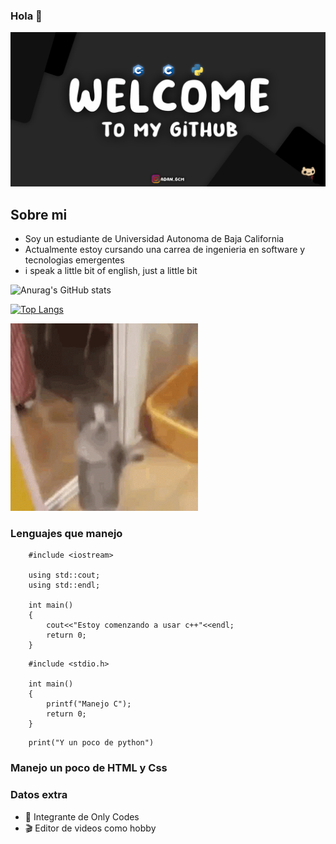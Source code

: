 ### Hola 👋

<img src="assets/Git3.png">

## Sobre mi
- Soy un estudiante de Universidad Autonoma de Baja California
- Actualmente estoy cursando una carrea de ingenieria en software y tecnologias emergentes
- i speak a little bit of english, just a little bit

![Anurag's GitHub stats](https://github-readme-stats.vercel.app/api?username=AdanCC21&theme=dark&show_icons=true)
  
[![Top Langs](https://github-readme-stats.vercel.app/api/top-langs/?username=AdanCC21)](https://github.com/AdanCC21/github-readme-stats)


<img src="assets/cat-cute.gif" width="300">

### Lenguajes que manejo

``` 
    #include <iostream>

    using std::cout;
    using std::endl;

    int main()
    {
        cout<<"Estoy comenzando a usar c++"<<endl;
        return 0;
    }
```
``` 
    #include <stdio.h>

    int main()
    {
        printf("Manejo C");
        return 0;
    }
```
``` 
    print("Y un poco de python")
```

### Manejo un poco de HTML y Css

### Datos extra
- 🥶 Integrante de Only Codes
- 🎬 Editor de videos como hobby
